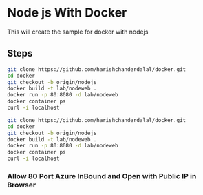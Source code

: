 # Node js With Docker

This will create the sample for docker with nodejs

## Steps

```bash
git clone https://github.com/harishchanderdalal/docker.git
cd docker
git checkout -b origin/nodejs
docker build -t lab/nodeweb .
docker run -p 80:8080 -d lab/nodeweb
docker container ps
curl -i localhost
```

```bash
git clone https://github.com/harishchanderdalal/docker.git
cd docker
git checkout -b origin/nodejs
docker build -t lab/nodeweb .
docker run -p 80:8080 -d lab/nodeweb
docker container ps
curl -i localhost
```
### Allow 80 Port Azure InBound and Open with Public IP in Browser
